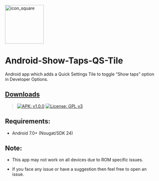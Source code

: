 <img width="128" height="128" src="https://i.imgur.com/P1o0xSI.png" alt="icon_square">

# Android-Show-Taps-QS-Tile

Android app which adds a Quick Settings Tile to toggle “Show taps” option in Developer Options.

## [Downloads](https://github.com/VarunS2002/Android-Show-Taps-QS-Tile/releases/)

> [![APK: v1.0.0](https://img.shields.io/badge/APK-v1.0.0-brightgreen)](https://github.com/VarunS2002/Android-Show-Taps-QS-Tile/releases/download/1.0.0/Android-Show-Taps-QS-Tile_1.0.0.apk)
[![License: GPL v3](https://img.shields.io/badge/License-GPLv3-blue.svg)](https://www.gnu.org/licenses/gpl-3.0)

## Requirements:

- Android 7.0+ (Nougat/SDK 24)

## Note:

- This app may not work on all devices due to ROM specific issues.

- If you face any issue or have a suggestion then feel free to open an issue.
